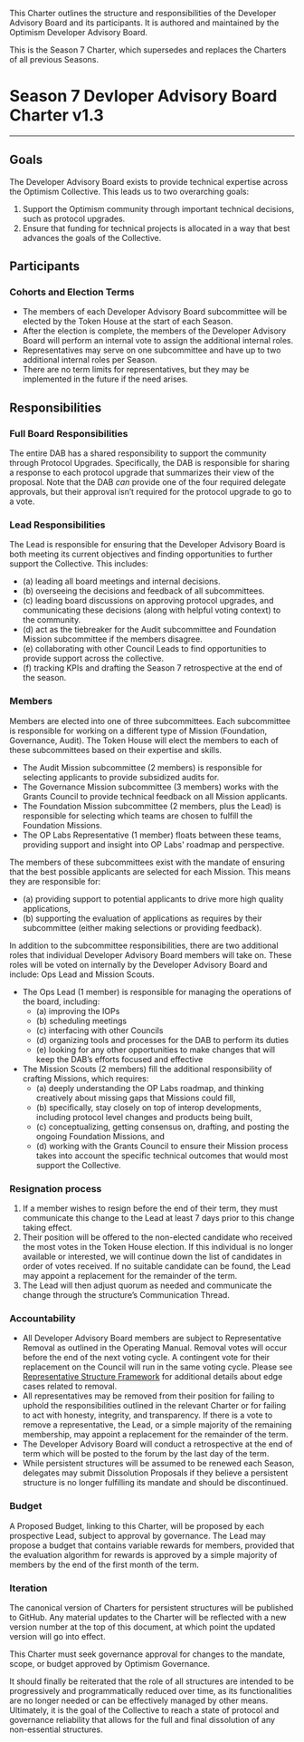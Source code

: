 This Charter outlines the structure and responsibilities of the Developer Advisory Board and its participants. It is authored and maintained by the Optimism Developer Advisory Board.

This is the Season 7 Charter, which supersedes and replaces the Charters of all previous Seasons.

# Season 7 Devloper Advisory Board Charter v1.3

---

## Goals

The Developer Advisory Board exists to provide technical expertise across the Optimism Collective. This leads us to two overarching goals:

1. Support the Optimism community through important technical decisions, such as protocol upgrades.
2. Ensure that funding for technical projects is allocated in a way that best advances the goals of the Collective.

## Participants

### Cohorts and Election Terms

- The members of each Developer Advisory Board subcommittee will be elected by the Token House at the start of each Season.
- After the election is complete, the members of the Developer Advisory Board will perform an internal vote to assign the additional internal roles.
- Representatives may serve on one subcommittee and have up to two additional internal roles per Season.
- There are no term limits for representatives, but they may be implemented in the future if the need arises.

## Responsibilities

### Full Board Responsibilities

The entire DAB has a shared responsibility to support the community through Protocol Upgrades. Specifically, the DAB is responsible for sharing a response to each protocol upgrade that summarizes their view of the proposal. Note that the DAB _can_ provide one of the four required delegate approvals, but their approval isn’t required for the protocol upgrade to go to a vote.

### Lead Responsibilities

The Lead is responsible for ensuring that the Developer Advisory Board is both meeting its current objectives and finding opportunities to further support the Collective. This includes:
- (a) leading all board meetings and internal decisions.
- (b) overseeing the decisions and feedback of all subcommittees.
- (c) leading board discussions on approving protocol upgrades, and communicating these decisions (along with helpful voting context) to the community.
- (d) act as the tiebreaker for the Audit subcommittee and Foundation Mission subcommittee if the members disagree.
- (e) collaborating with other Council Leads to find opportunities to provide support across the collective.
- (f) tracking KPIs and drafting the Season 7 retrospective at the end of the season.

### Members

Members are elected into one of three subcommittees. Each subcommittee is responsible for working on a different type of Mission (Foundation, Governance, Audit). The Token House will elect the members to each of these subcommittees based on their expertise and skills.

- The Audit Mission subcommittee (2 members) is responsible for selecting applicants to provide subsidized audits for.
- The Governance Mission subcommittee (3 members) works with the Grants Council to provide technical feedback on all Mission applicants.
- The Foundation Mission subcommittee (2 members, plus the Lead) is responsible for selecting which teams are chosen to fulfill the Foundation Missions.
- The OP Labs Representative (1 member) floats between these teams, providing support and insight into OP Labs' roadmap and perspective.

The members of these subcommittees exist with the mandate of ensuring that the best possible applicants are selected for each Mission. This means they are responsible for:
- (a) providing support to potential applicants to drive more high quality applications,
- (b) supporting the evaluation of applications as requires by their subcommittee (either making selections or providing feedback).

In addition to the subcommittee responsibilities, there are two additional roles that individual Developer Advisory Board members will take on. These roles will be voted on internally by the Developer Advisory Board and include: Ops Lead and Mission Scouts.

- The Ops Lead (1 member) is responsible for managing the operations of the board, including:
    - (a) improving the IOPs
    - (b) scheduling meetings
    - (c) interfacing with other Councils
    - (d) organizing tools and processes for the DAB to perform its duties
    - (e) looking for any other opportunities to make changes that will keep the DAB’s efforts focused and effective
- The Mission Scouts (2 members) fill the additional responsibility of crafting Missions, which requires:
    - (a) deeply understanding the OP Labs roadmap, and thinking creatively about missing gaps that Missions could fill,
    - (b) specifically, stay closely on top of interop developments, including protocol level changes and products being built,
    - (c) conceptualizing, getting consensus on, drafting, and posting the ongoing Foundation Missions, and
    - (d) working with the Grants Council to ensure their Mission process takes into account the specific technical outcomes that would most support the Collective.

### Resignation process

1. If a member wishes to resign before the end of their term, they must communicate this change to the Lead at least 7 days prior to this change taking effect.
2. Their position will be offered to the non-elected candidate who received the most votes in the Token House election. If this individual is no longer available or interested, we will continue down the list of candidates in order of votes received. If no suitable candidate can be found, the Lead may appoint a replacement for the remainder of the term.
3. The Lead will then adjust quorum as needed and communicate the change through the structure’s Communication Thread.

### Accountability

- All Developer Advisory Board members are subject to Representative Removal as outlined in the Operating Manual. Removal votes will occur before the end of the next voting cycle. A contingent vote for their replacement on the Council will run in the same voting cycle. Please see [Representative Structure Framework](https://gov.optimism.io/t/collective-representative-structure-framework/5884) for additional details about edge cases related to removal.
- All representatives may be removed from their position for failing to uphold the responsibilities outlined in the relevant Charter or for failing to act with honesty, integrity, and transparency. If there is a vote to remove a representative, the Lead, or a simple majority of the remaining membership, may appoint a replacement for the remainder of the term.
- The Developer Advisory Board will conduct a retrospective at the end of term which will be posted to the forum by the last day of the term.
- While persistent structures will be assumed to be renewed each Season, delegates may submit Dissolution Proposals if they believe a persistent structure is no longer fulfilling its mandate and should be discontinued.

### Budget

A Proposed Budget, linking to this Charter, will be proposed by each prospective Lead, subject to approval by governance. The Lead may propose a budget that contains variable rewards for members, provided that the evaluation algorithm for rewards is approved by a simple majority of members by the end of the first month of the term.

### Iteration

The canonical version of Charters for persistent structures will be published to GitHub. Any material updates to the Charter will be reflected with a new version number at the top of this document, at which point the updated version will go into effect.

This Charter must seek governance approval for changes to the mandate, scope, or budget approved by Optimism Governance.

It should finally be reiterated that the role of all structures are intended to be progressively and programmatically reduced over time, as its functionalities are no longer needed or can be effectively managed by other means. Ultimately, it is the goal of the Collective to reach a state of protocol and governance reliability that allows for the full and final dissolution of any non-essential structures.

